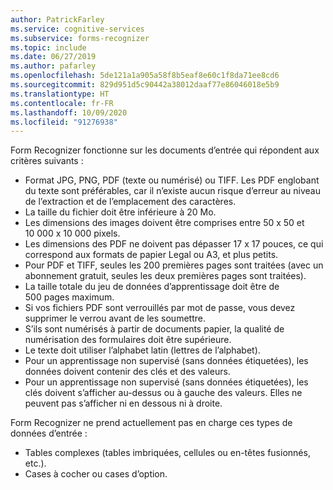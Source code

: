 ```yaml
---
author: PatrickFarley
ms.service: cognitive-services
ms.subservice: forms-recognizer
ms.topic: include
ms.date: 06/27/2019
ms.author: pafarley
ms.openlocfilehash: 5de121a1a905a58f8b5eaf8e60c1f8da71ee8cd6
ms.sourcegitcommit: 829d951d5c90442a38012daaf77e86046018e5b9
ms.translationtype: HT
ms.contentlocale: fr-FR
ms.lasthandoff: 10/09/2020
ms.locfileid: "91276938"
---
```

Form Recognizer fonctionne sur les documents d’entrée qui répondent aux critères suivants :

* Format JPG, PNG, PDF (texte ou numérisé) ou TIFF. Les PDF englobant du texte sont préférables, car il n’existe aucun risque d’erreur au niveau de l’extraction et de l’emplacement des caractères.
* La taille du fichier doit être inférieure à 20 Mo.
* Les dimensions des images doivent être comprises entre 50 x 50 et 10 000 x 10 000 pixels.
* Les dimensions des PDF ne doivent pas dépasser 17 x 17 pouces, ce qui correspond aux formats de papier Legal ou A3, et plus petits.
* Pour PDF et TIFF, seules les 200 premières pages sont traitées (avec un abonnement gratuit, seules les deux premières pages sont traitées).
* La taille totale du jeu de données d’apprentissage doit être de 500 pages maximum.
* Si vos fichiers PDF sont verrouillés par mot de passe, vous devez supprimer le verrou avant de les soumettre.
* S’ils sont numérisés à partir de documents papier, la qualité de numérisation des formulaires doit être supérieure.
* Le texte doit utiliser l’alphabet latin (lettres de l’alphabet).
* Pour un apprentissage non supervisé (sans données étiquetées), les données doivent contenir des clés et des valeurs.
* Pour un apprentissage non supervisé (sans données étiquetées), les clés doivent s’afficher au-dessus ou à gauche des valeurs. Elles ne peuvent pas s’afficher ni en dessous ni à droite.

Form Recognizer ne prend actuellement pas en charge ces types de données d’entrée :

* Tables complexes (tables imbriquées, cellules ou en-têtes fusionnés, etc.).
* Cases à cocher ou cases d’option.
